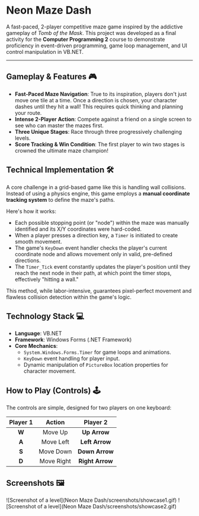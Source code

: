 # Neon Maze Dash

A fast-paced, 2-player competitive maze game inspired by the addictive gameplay of *Tomb of the Mask*. This project was developed as a final activity for the **Computer Programming 2** course to demonstrate proficiency in event-driven programming, game loop management, and UI control manipulation in VB.NET.

---

## Gameplay & Features 🎮

-   **Fast-Paced Maze Navigation**: True to its inspiration, players don't just move one tile at a time. Once a direction is chosen, your character dashes until they hit a wall! This requires quick thinking and planning your route.
-   **Intense 2-Player Action**: Compete against a friend on a single screen to see who can master the mazes first.
-   **Three Unique Stages**: Race through three progressively challenging levels.
-   **Score Tracking & Win Condition**: The first player to win two stages is crowned the ultimate maze champion!

## Technical Implementation 🛠️

A core challenge in a grid-based game like this is handling wall collisions. Instead of using a physics engine, this game employs a **manual coordinate tracking system** to define the maze's paths.

Here's how it works:
-   Each possible stopping point (or "node") within the maze was manually identified and its X/Y coordinates were hard-coded.
-   When a player presses a direction key, a `Timer` is initiated to create smooth movement.
-   The game's `KeyDown` event handler checks the player's current coordinate node and allows movement only in valid, pre-defined directions.
-   The `Timer_Tick` event constantly updates the player's position until they reach the next node in their path, at which point the timer stops, effectively "hitting a wall."

This method, while labor-intensive, guarantees pixel-perfect movement and flawless collision detection within the game's logic.

## Technology Stack 💻

-   **Language**: VB.NET
-   **Framework**: Windows Forms (.NET Framework)
-   **Core Mechanics**:
    -   `System.Windows.Forms.Timer` for game loops and animations.
    -   `KeyDown` event handling for player input.
    -   Dynamic manipulation of `PictureBox` location properties for character movement.

## How to Play (Controls) 🕹️

The controls are simple, designed for two players on one keyboard:

| Player 1 | Action | Player 2 |
| :---: | :---: | :---: |
| **W** | Move Up | **Up Arrow** |
| **A** | Move Left | **Left Arrow** |
| **S** | Move Down | **Down Arrow** |
| **D** | Move Right | **Right Arrow** |

## Screenshots 🖼️

![Screenshot of a level](Neon Maze Dash/screenshots/showcase1.gif)
![Screenshot of a level](Neon Maze Dash/screenshots/showcase2.gif)

